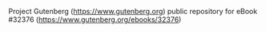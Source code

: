 Project Gutenberg (https://www.gutenberg.org) public repository for eBook #32376 (https://www.gutenberg.org/ebooks/32376)
